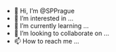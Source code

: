 - 👋 Hi, I’m @SPPrague
- 👀 I’m interested in ...
- 🌱 I’m currently learning ...
- 💞️ I’m looking to collaborate on ...
- 📫 How to reach me ...

<!---
SPPrague/SPPrague is a ✨ special ✨ repository because its `README.md` (this file) appears on your GitHub profile.
You can click the Preview link to take a look at your changes.
--->
